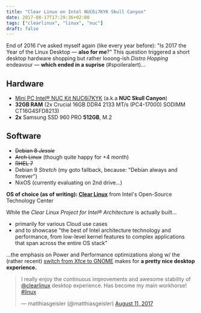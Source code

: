 ```yaml
---
title: "Clear Linux on Intel NUC6i7KYK Skull Canyon"
date: 2017-08-17T17:29:36+02:00
tags: ["clearlinux", "linux", "nuc"]
draft: false
---
```


End of 2016 I've asked myself again (like every year before): "Is 2017 the Year of the Linux Desktop — **also for me**?" This question triggered a short desktop hardware shopping but rather looong-ish *Distro Hopping* endeavour — **which ended in a suprise** (#spoileralert)…

<!--more-->

## Hardware

- [Mini PC Intel® NUC Kit NUC6i7KYK](https://www.intel.com/content/www/us/en/nuc/nuc-kit-nuc6i7kyk-features-configurations.html?_ga=2.191377450.1270086085.1503085023-23391726.1501445746) (a.k.a **NUC Skull Canyon**)
- **32GB RAM** (2x Crucial 16GB DDR4 2133 MT/s (PC4-17000) SODIMM CT16G4SFD8213)
- **2x** Samsung SSD 960 PRO **512GB**, M.2

## Software

- ~~Debian 8 *Jessie*~~
- ~~Arch Linux~~ (though quite happy for +4 month)
- ~~RHEL 7~~
- Debian 9 *Stretch* (my goto fallback, because: "Debian always and forever")
- NixOS (currently evaluating on 2nd drive…)

**OS of choice (as of writing): [Clear Linux](https://clearlinux.org/)** from Intel's Open-Source Technology Center

While the *Clear Linux Project for Intel® Architecture* is actually built…

- primarily for various Cloud use cases
- and to showcase "the best of Intel architecture technology and performance, from low-level kernel features to complex applications that span across the entire OS stack"

…the emphasis on Power and Performance optimizations along w/ the (rather recent) [switch from Xfce to GNOME](http://www.phoronix.com/scan.php?page=article&item=clear-linux-gnome&num=1) makes for **a pretty nice desktop experience.**

<blockquote class="twitter-tweet" data-lang="en"><p lang="en" dir="ltr">I really enjoy the continuous improvements and awesome stability of <a href="https://twitter.com/clearlinux">@clearlinux</a> desktop experience. Has become my main workhorse! <a href="https://twitter.com/hashtag/linux?src=hash">#linux</a></p>&mdash; matthiasgeisler (@matthiasgeisler) <a href="https://twitter.com/matthiasgeisler/status/896068584291540992">August 11, 2017</a></blockquote>
<script async src="//platform.twitter.com/widgets.js" charset="utf-8"></script>

